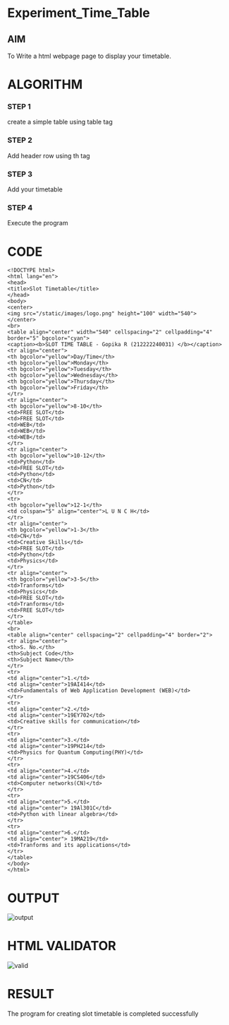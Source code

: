 # Experiment_Time_Table

## AIM
To Write a html webpage page to display your timetable.

# ALGORITHM
### STEP 1
create a simple table using table tag

### STEP 2
Add header row using th tag

### STEP 3
Add your timetable

### STEP 4
Execute the program

# CODE
```
<!DOCTYPE html>
<html lang="en">
<head>
<title>Slot Timetable</title>
</head>
<body>
<center>
<img src="/static/images/logo.png" height="100" width="540">
</center>
<br>
<table align="center" width="540" cellspacing="2" cellpadding="4" border="5" bgcolor="cyan">
<caption><b>SLOT TIME TABLE - Gopika R (212222240031) </b></caption>
<tr align="center">
<th bgcolor="yellow">Day/Time</th>
<th bgcolor="yellow">Monday</th>
<th bgcolor="yellow">Tuesday</th>
<th bgcolor="yellow">Wednesday</th>
<th bgcolor="yellow">Thursday</th>
<th bgcolor="yellow">Friday</th>
</tr>
<tr align="center">
<th bgcolor="yellow">8-10</th>
<td>FREE SLOT</td>
<td>FREE SLOT</td>
<td>WEB</td>
<td>WEB</td>
<td>WEB</td>
</tr>
<tr align="center">
<th bgcolor="yellow">10-12</th>
<td>Python</td>
<td>FREE SLOT</td>
<td>Python</td>
<td>CN</td>
<td>Python</td>
</tr>
<tr>
<th bgcolor="yellow">12-1</th>
<td colspan="5" align="center">L U N C H</td>
</tr>
<tr align="center">
<th bgcolor="yellow">1-3</th>
<td>CN</td>
<td>Creative Skills</td>
<td>FREE SLOT</td>
<td>Python</td>
<td>Physics</td>
</tr>
<tr align="center">
<th bgcolor="yellow">3-5</th>
<td>Tranforms</td>
<td>Physics</td>
<td>FREE SLOT</td>
<td>Tranforms</td>
<td>FREE SLOT</td>
</tr>
</table>
<br>
<table align="center" cellspacing="2" cellpadding="4" border="2">
<tr align="center">
<th>S. No.</th>
<th>Subject Code</th>
<th>Subject Name</th>
</tr>
<tr>
<td align="center">1.</td>
<td align="center">19AI414</td>
<td>Fundamentals of Web Application Development (WEB)</td>
</tr>
<tr>
<td align="center">2.</td>
<td align="center">19EY702</td>
<td>Creative skills for communication</td>
</tr>
<tr>
<td align="center">3.</td>
<td align="center">19PH214</td>
<td>Physics for Quantum Computing(PHY)</td>
</tr>
<tr>
<td align="center">4.</td>
<td align="center">19CS406</td>
<td>Computer networks(CN)</td>
</tr>
<tr>
<td align="center">5.</td>
<td align="center"> 19Al301C</td>
<td>Python with linear algebra</td>
</tr>
<tr>
<td align="center">6.</td>
<td align="center"> 19MA219</td>
<td>Tranforms and its applications</td>
</tr>
</table>
</body>
</html>
```
# OUTPUT
![output](https://user-images.githubusercontent.com/122762773/233008979-be17a2cf-ac83-43ab-9593-ac87e1418169.png)

# HTML VALIDATOR
![valid](https://user-images.githubusercontent.com/122762773/233009077-5fdfc3ae-85d0-4ec2-bc48-574e7cc92fb3.png)

# RESULT
The program for creating slot timetable is completed successfully
